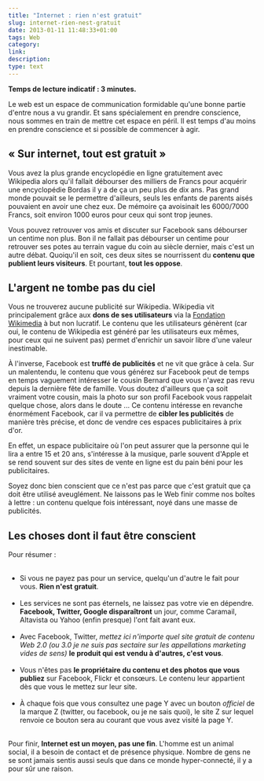 ```yaml
---
title: "Internet : rien n'est gratuit"
slug: internet-rien-nest-gratuit
date: 2013-01-11 11:48:33+01:00
tags: Web
category: 
link: 
description: 
type: text
---
```


<p><p><strong>Temps de lecture indicatif : 3 minutes.</strong></p></p>

<p><p>Le web est un espace de communication formidable qu'une bonne partie d'entre nous a vu grandir. Et sans spécialement en prendre conscience, nous sommes en train de mettre cet espace en péril. Il est temps d'au moins en prendre conscience et si possible de commencer à agir.</p></p>
<!-- TEASER_END -->
<p><h2>« Sur internet, tout est gratuit »</h2></p>

<p><p>Vous avez la plus grande encyclopédie en ligne gratuitement avec Wikipedia alors qu'il fallait débourser des milliers de Francs pour acquérir une encyclopédie Bordas il y a de ça un peu plus de dix ans. Pas grand monde pouvait se le permettre d'ailleurs, seuls les enfants de parents aisés pouvaient en avoir une chez eux. De mémoire ça avoisinait les 6000/7000 Francs, soit environ 1000 euros pour ceux qui sont trop jeunes.</p></p>

<p><p>Vous pouvez retrouver vos amis et discuter sur Facebook sans débourser un centime non plus. Bon il ne fallait pas débourser un centime pour retrouver ses potes au terrain vague du coin au siècle dernier, mais c'est un autre débat. Quoiqu'il en soit, ces deux sites se nourrissent du <strong>contenu que publient leurs visiteurs</strong>. Et pourtant, <strong>tout les oppose</strong>.</p></p>

<p><h2>L'argent ne tombe pas du ciel</h2></p>

<p><p>Vous ne trouverez aucune publicité sur Wikipedia. Wikipedia vit principalement grâce aux <strong>dons de ses utilisateurs</strong> via la <a href="http://fr.wikipedia.org/wiki/Wikimedia_Foundation">Fondation Wikimedia</a> à but non lucratif. Le contenu que les utilisateurs génèrent (car oui, le contenu de Wikipedia est généré par les utilisateurs eux mêmes, pour ceux qui ne suivent pas) permet d'enrichir un savoir libre d'une valeur inestimable.</p></p>

<p><p>À l'inverse, Facebook est <strong>truffé de publicités</strong> et ne vit que grâce à cela. Sur un malentendu, le contenu que vous générez sur Facebook peut de temps en temps vaguement intéresser le cousin Bernard que vous n'avez pas revu depuis la dernière fête de famille. Vous doutez d'ailleurs que ça soit vraiment votre cousin, mais la photo sur son profil Facebook vous rappelait quelque chose, alors dans le doute ... Ce contenu intéresse en revanche énormément Facebook, car il va permettre de <strong>cibler les publicités</strong> de manière très précise, et donc de vendre ces espaces publicitaires à prix d'or.</p></p>

<p><p>En effet, un espace publicitaire où l'on peut assurer que la personne qui le lira a entre 15 et 20 ans, s'intéresse à la musique, parle souvent d'Apple et se rend souvent sur des sites de vente en ligne est du pain béni pour les publicitaires.</p></p>

<p><p>Soyez donc bien conscient que ce n'est pas parce que c'est gratuit que ça doit être utilisé aveuglément. Ne laissons pas le Web finir comme nos boîtes à lettre : un contenu quelque fois intéressant, noyé dans une masse de publicités.</p></p>

<p><h2>Les choses dont il faut être conscient</h2></p>

<p><p>Pour résumer :</p></p>

<p><ul><br /><li>Si vous ne payez pas pour un service, quelqu'un d'autre le fait pour vous. <strong>Rien n'est gratuit</strong>.</li><br /><li>Les services ne sont pas éternels, ne laissez pas votre vie en dépendre. <strong>Facebook, Twitter, Google disparaîtront</strong> un jour, comme Caramail, Altavista ou Yahoo (enfin presque) l'ont fait avant eux.</li><br /><li>Avec Facebook, Twitter, <em>mettez ici n'importe quel site gratuit de contenu Web 2.0 (ou 3.0 je ne suis pas sectaire sur les appellations marketing vides de sens)</em> <strong>le produit qui est vendu à d'autres, c'est vous</strong>.</li><br /><li>Vous n'êtes pas <strong>le propriétaire du contenu et des photos que vous publiez</strong> sur Facebook, Flickr et consœurs. Le contenu leur appartient dès que vous le mettez sur leur site.</li><br /><li>À chaque fois que vous consultez une page Y avec un bouton <em>officiel</em> de la marque Z (twitter, ou facebook, ou je ne sais quoi), le site Z sur lequel renvoie ce bouton sera au courant que vous avez visité la page Y.</li><br /></ul></p>

<p><p>Pour finir, <strong>Internet est un moyen, pas une fin</strong>. L'homme est un animal social, il a besoin de contact et de présence physique. Nombre de gens ne se sont jamais sentis aussi seuls que dans ce monde hyper-connecté, il y a pour sûr une raison.</p></p>

